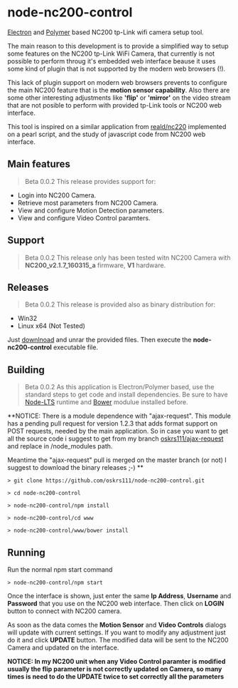 # node-nc200-control
[Electron](https://electron.atom.io/) and [Polymer](https://www.polymer-project.org) based 
NC200 tp-Link wifi camera setup tool.

The main reason to this development is to provide a simplified way to setup some features on the NC200 tp-Link WiFi Camera, that currently is not possible to perform throug it's embedded web interface beause it uses some kind of plugin that is not supported by the modern web browsers (!).

This lack of plugin support on modern web browsers prevents to configure the main NC200 feature that is the **motion sensor capability**. Also there are some other interesting adjustments like **'flip'** or **'mirror'** on the video stream that are not posible to perform with provided tp-Link tools or NC200 web interface.

This tool is inspired on a similar application from [reald/nc220](https://github.com/reald/nc220) implemented on
a pearl script, and the study of javascript code from NC200 web interface.

## Main features
> Beta 0.0.2
This release provides support for:
- Login into NC200 Camera.
- Retrieve most parameters from NC200 Camera.
- View and configure Motion Detection parameters.
- View and configure Video Control paramters.

## Support
> Beta 0.0.2
This release only has been tested witn NC200 Camera with **NC200_v2.1.7_160315_a** firmware, **V1** hardware.

## Releases
> Beta 0.0.2
This release is provided also as binary distribution for:
- Win32
- Linux x64 (Not Tested)

Just [downlnoad](https://github.com/oskrs111/node-nc200-control/releases) and unrar the provided files. 
Then execute the **node-nc200-control** executable file.

## Building
> Beta 0.0.2
As this application is Electron/Polymer based, use the standard steps to get code and install dependencies. Be sure to have [Node-LTS](https://nodejs.org/en/download/) runtime and [Bower](https://bower.io/) modulue installed before.

**NOTICE:
There is a module dependence with "ajax-request". This module has a pending pull request for version 1.2.3 that adds format support on POST requests, needed by the main application. So in case you want to get all the source 
code i suggest to get from my branch [oskrs111/ajax-request](https://github.com/oskrs111/ajax-request) and replace in /node_modules path.

Meantime the "ajax-request" pull is merged on the master branch (or not) I suggest to download the binary releases ;-)
**



```Batchfile
> git clone https://github.com/oskrs111/node-nc200-control.git
```

```Batchfile
> cd node-nc200-control
```

```Batchfile
> node-nc200-control/npm install
```

```Batchfile
> node-nc200-control/cd www
```

```Batchfile
> node-nc200-control/www/bower install
```

## Running
Run the normal npm start command

```Batchfile
> node-nc200-control/npm start
```

Once the interface is shown, just enter the same **Ip Address**, **Username** and **Password** that you use on the NC200 web interface. Then click on **LOGIN** button to connect with NC200 camera.

As soon as the data comes the **Motion Sensor** and **Video Controls** dialogs will update with current settings.
If you want to modify any adjustment just do it and click **UPDATE** button. The modified data will be sent to the NC200 Camera and updated on the interface.

**NOTICE: In my NC200 unit when any Video Control paramter is modified usually the flip parameter is not correctly updated on Camera, so many times is need to do the UPDATE twice to set correctly all the parameters**



